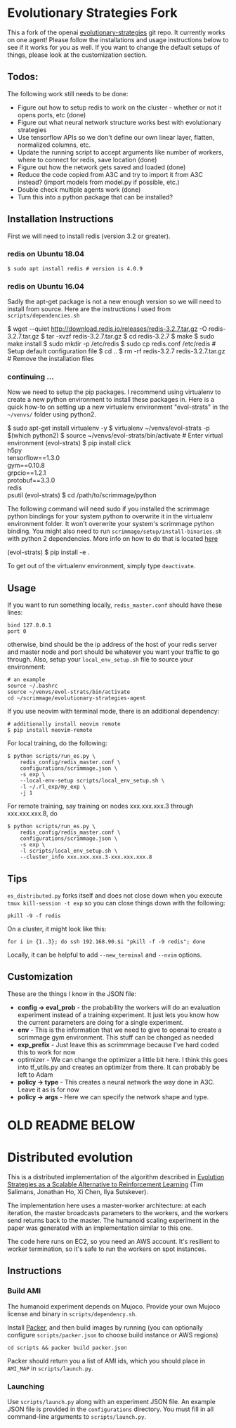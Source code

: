 
# Evolutionary Strategies Fork

This a fork of the openai [evolutionary-strategies](https://github.com/openai/evolution-strategies-starter) git repo. It currently works on one agent!
Please follow the installations and usage instructions below to see if it works for you as well. If you want to change the default setups of things, please look at the customization section.

## Todos:

The following work still needs to be done:

* Figure out how to setup redis to work on the cluster - whether or not it opens ports, etc (done)
* Figure out what neural network structure works best with evolutionary strategies
* Use tensorflow APIs so we don't define our own linear layer, flatten, normalized columns, etc.
* Update the running script to accept arguments like number of workers, where to connect for redis, save location (done)
* Figure out how the network gets saved and loaded (done)
* Reduce the code copied from A3C and try to import it from A3C instead? (import models from model.py if possible, etc.)
* Double check multiple agents work (done)
* Turn this into a python package that can be installed?

## Installation Instructions
First we will need to install redis (version 3.2 or greater).

### redis on Ubuntu 18.04

    $ sudo apt install redis # version is 4.0.9

### redis on Ubuntu 16.04

Sadly the apt-get package is not a new enough version so we will need to install from source. Here are the instructions I used from `scripts/dependencies.sh`

  $ wget --quiet http://download.redis.io/releases/redis-3.2.7.tar.gz -O redis-3.2.7.tar.gz
  $ tar -xvzf redis-3.2.7.tar.gz
  $ cd redis-3.2.7
  $ make
  $ sudo make install
  $ sudo mkdir -p /etc/redis
  $ sudo cp redis.conf /etc/redis # Setup default configuration file
  $ cd ..
  $ rm -rf redis-3.2.7 redis-3.2.7.tar.gz # Remove the installation files

### continuing ...

Now we need to setup the pip packages. I recommend using virtualenv to create a new python environment to install these packages in. Here is a quick how-to on setting up a new virtualenv environment "evol-strats" in the `~/venvs/` folder using python2.

  $ sudo apt-get install virtualenv -y
  $ virtualenv ~/venvs/evol-strats -p $(which python2)
  $ source ~/venvs/evol-strats/bin/activate # Enter virtual environment
  (evol-strats) $ pip install click \
      h5py  \
      tensorflow==1.3.0 \
      gym==0.10.8 \
      grpcio==1.2.1 \
      protobuf==3.3.0 \
      redis \
      psutil
  (evol-strats) $ cd /path/to/scrimmage/python

The following command will need sudo if you installed the scrimmage python bindings for your system python to overwrite it in the virtualenv environment folder. It won't overwrite your system's scrimmage python binding. You might also need to run `scrimmage/setup/install-binaries.sh` with python 2 dependencies. More info on how to do that is located [here](https://github.com/gtri/scrimmage#install-binary-dependencies)

  (evol-strats) $ pip install -e .

To get out of the virtualenv environment, simply type `deactivate`.

## Usage

If you want to run something locally, ``redis_master.conf`` should have these lines:

    bind 127.0.0.1
    port 0

otherwise, bind should be the ip address of the host of your redis server and master node
and port should be whatever you want your traffic to go through. Also, setup your
``local_env_setup.sh`` file to source your environment:

    # an example
    source ~/.bashrc
    source ~/venvs/evol-strats/bin/activate
    cd ~/scrimmage/evolutionary-strategies-agent

If you use neovim with terminal mode, there is an additional dependency:

    # additionally install neovim remote
    $ pip install neovim-remote

For local training, do the following:

    $ python scripts/run_es.py \
        redis_config/redis_master.conf \
        configurations/scrimmage.json \
        -s exp \
        --local-env-setup scripts/local_env_setup.sh \
        -l ~/.rl_exp/my_exp \
        -j 1

For remote training, say training on nodes xxx.xxx.xxx.3 through xxx.xxx.xxx.8, do

    $ python scripts/run_es.py \
        redis_config/redis_master.conf \
        configurations/scrimmage.json \
        -s exp \
        -l scripts/local_env_setup.sh \
        --cluster_info xxx.xxx.xxx.3-xxx.xxx.xxx.8

## Tips

``es_distributed.py`` forks itself and does not close down
when you execute ``tmux kill-session -t exp`` so you can
close things down with the following:

  ``pkill -9 -f redis``

On a cluster, it might look like this:

  ``for i in {1..3}; do ssh 192.168.90.$i "pkill -f -9 redis"; done``

Locally, it can be helpful to add ``--new_terminal`` and ``--nvim``
options.

## Customization

These are the things I know in the JSON file:

* **config -> eval_prob** - the probability the workers will do an evaluation experiment instead of a training experiment. It just lets you know how the current parameters are doing for a single experiment.
* **env** - This is the information that we need to give to openai to create a scrimmage gym environment. This stuff can be changed as needed
* **exp_prefix** - Just leave this as scrimmmage because I've hard coded this to work for now
* optimizer - We can change the optimizer a little bit here. I think this goes into tf_utils.py and creates an optimizer from there. It can probably be left to Adam
* **policy -> type** - This creates a neural network the way done in A3C. Leave it as is for now
* **policy -> args** - Here we can specify the network shape and type. 



# OLD README BELOW

# Distributed evolution

This is a distributed implementation of the algorithm described in [Evolution Strategies as a Scalable Alternative to Reinforcement Learning](https://arxiv.org/abs/1703.03864) (Tim Salimans, Jonathan Ho, Xi Chen, Ilya Sutskever).

The implementation here uses a master-worker architecture: at each iteration, the master broadcasts parameters to the workers, and the workers send returns back to the master. The humanoid scaling experiment in the paper was generated with an implementation similar to this one.

The code here runs on EC2, so you need an AWS account. It's resilient to worker termination, so it's safe to run the workers on spot instances.

## Instructions

### Build AMI
The humanoid experiment depends on Mujoco. Provide your own Mujoco license and binary in `scripts/dependency.sh`.

Install [Packer](https://www.packer.io/), and then build images by running (you can optionally configure `scripts/packer.json` to choose build instance or AWS regions)
```
cd scripts && packer build packer.json
```

Packer should return you a list of AMI ids, which you should place in `AMI_MAP` in `scripts/launch.py`.

### Launching
Use `scripts/launch.py` along with an experiment JSON file. An example JSON file is provided in the `configurations` directory. You must fill in all command-line arguments to `scripts/launch.py`.

